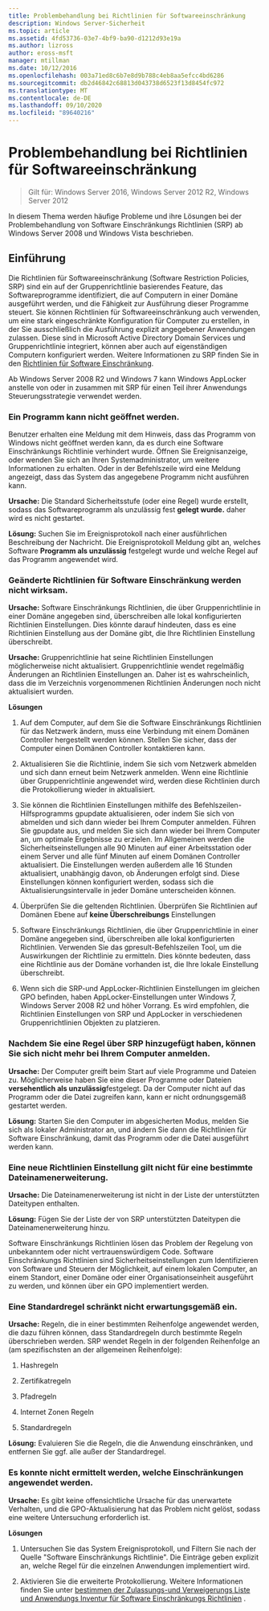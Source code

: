 ```yaml
---
title: Problembehandlung bei Richtlinien für Softwareeinschränkung
description: Windows Server-Sicherheit
ms.topic: article
ms.assetid: 4fd53736-03e7-4bf9-ba90-d1212d93e19a
ms.author: lizross
author: eross-msft
manager: mtillman
ms.date: 10/12/2016
ms.openlocfilehash: 003a71ed8c6b7e8d9b788c4eb8aa5efcc4bd6286
ms.sourcegitcommit: db2d46842c68813d043738d6523f13d8454fc972
ms.translationtype: MT
ms.contentlocale: de-DE
ms.lasthandoff: 09/10/2020
ms.locfileid: "89640216"
---
```

# <a name="troubleshoot-software-restriction-policies"></a>Problembehandlung bei Richtlinien für Softwareeinschränkung

>Gilt für: Windows Server 2016, Windows Server 2012 R2, Windows Server 2012

In diesem Thema werden häufige Probleme und ihre Lösungen bei der Problembehandlung von Software Einschränkungs Richtlinien (SRP) ab Windows Server 2008 und Windows Vista beschrieben.

## <a name="introduction"></a>Einführung
Die Richtlinien für Softwareeinschränkung (Software Restriction Policies, SRP) sind ein auf der Gruppenrichtlinie basierendes Feature, das Softwareprogramme identifiziert, die auf Computern in einer Domäne ausgeführt werden, und die Fähigkeit zur Ausführung dieser Programme steuert. Sie können Richtlinien für Softwareeinschränkung auch verwenden, um eine stark eingeschränkte Konfiguration für Computer zu erstellen, in der Sie ausschließlich die Ausführung explizit angegebener Anwendungen zulassen. Diese sind in Microsoft Active Directory Domain Services und Gruppenrichtlinie integriert, können aber auch auf eigenständigen Computern konfiguriert werden. Weitere Informationen zu SRP finden Sie in den [Richtlinien für Software Einschränkung](software-restriction-policies.md).

Ab Windows Server 2008 R2 und Windows 7 kann Windows AppLocker anstelle von oder in zusammen mit SRP für einen Teil ihrer Anwendungs Steuerungsstrategie verwendet werden.

### <a name="windows-cannot-open-a-program"></a>Ein Programm kann nicht geöffnet werden.
Benutzer erhalten eine Meldung mit dem Hinweis, dass das Programm von Windows nicht geöffnet werden kann, da es durch eine Software Einschränkungs Richtlinie verhindert wurde. Öffnen Sie Ereignisanzeige, oder wenden Sie sich an Ihren Systemadministrator, um weitere Informationen zu erhalten. Oder in der Befehlszeile wird eine Meldung angezeigt, dass das System das angegebene Programm nicht ausführen kann.

**Ursache:** Die Standard Sicherheitsstufe (oder eine Regel) wurde erstellt, sodass das Softwareprogramm als unzulässig fest **gelegt wurde.** daher wird es nicht gestartet.

**Lösung:** Suchen Sie im Ereignisprotokoll nach einer ausführlichen Beschreibung der Nachricht. Die Ereignisprotokoll Meldung gibt an, welches Software **Programm als unzulässig** festgelegt wurde und welche Regel auf das Programm angewendet wird.

### <a name="modified-software-restriction-policies-are-not-taking-effect"></a>Geänderte Richtlinien für Software Einschränkung werden nicht wirksam.
**Ursache:** Software Einschränkungs Richtlinien, die über Gruppenrichtlinie in einer Domäne angegeben sind, überschreiben alle lokal konfigurierten Richtlinien Einstellungen. Dies könnte darauf hindeuten, dass es eine Richtlinien Einstellung aus der Domäne gibt, die Ihre Richtlinien Einstellung überschreibt.

**Ursache:** Gruppenrichtlinie hat seine Richtlinien Einstellungen möglicherweise nicht aktualisiert. Gruppenrichtlinie wendet regelmäßig Änderungen an Richtlinien Einstellungen an. Daher ist es wahrscheinlich, dass die im Verzeichnis vorgenommenen Richtlinien Änderungen noch nicht aktualisiert wurden.

**Lösungen**

1.  Auf dem Computer, auf dem Sie die Software Einschränkungs Richtlinien für das Netzwerk ändern, muss eine Verbindung mit einem Domänen Controller hergestellt werden können. Stellen Sie sicher, dass der Computer einen Domänen Controller kontaktieren kann.

2.  Aktualisieren Sie die Richtlinie, indem Sie sich vom Netzwerk abmelden und sich dann erneut beim Netzwerk anmelden. Wenn eine Richtlinie über Gruppenrichtlinie angewendet wird, werden diese Richtlinien durch die Protokollierung wieder in aktualisiert.

3.  Sie können die Richtlinien Einstellungen mithilfe des Befehlszeilen-Hilfsprogramms gpupdate aktualisieren, oder indem Sie sich von abmelden und sich dann wieder bei Ihrem Computer anmelden. Führen Sie gpupdate aus, und melden Sie sich dann wieder bei Ihrem Computer an, um optimale Ergebnisse zu erzielen. Im Allgemeinen werden die Sicherheitseinstellungen alle 90 Minuten auf einer Arbeitsstation oder einem Server und alle fünf Minuten auf einem Domänen Controller aktualisiert. Die Einstellungen werden außerdem alle 16 Stunden aktualisiert, unabhängig davon, ob Änderungen erfolgt sind. Diese Einstellungen können konfiguriert werden, sodass sich die Aktualisierungsintervalle in jeder Domäne unterscheiden können.

4.  Überprüfen Sie die geltenden Richtlinien. Überprüfen Sie Richtlinien auf Domänen Ebene auf **keine Überschreibungs** Einstellungen

5.  Software Einschränkungs Richtlinien, die über Gruppenrichtlinie in einer Domäne angegeben sind, überschreiben alle lokal konfigurierten Richtlinien. Verwenden Sie das gpresult-Befehlszeilen Tool, um die Auswirkungen der Richtlinie zu ermitteln. Dies könnte bedeuten, dass eine Richtlinie aus der Domäne vorhanden ist, die Ihre lokale Einstellung überschreibt.

6.  Wenn sich die SRP-und AppLocker-Richtlinien Einstellungen im gleichen GPO befinden, haben AppLocker-Einstellungen unter Windows 7, Windows Server 2008 R2 und höher Vorrang. Es wird empfohlen, die Richtlinien Einstellungen von SRP und AppLocker in verschiedenen Gruppenrichtlinien Objekten zu platzieren.

### <a name="after-adding-a-rule-through-srp-you-cannot-log-on-to-your-computer"></a>Nachdem Sie eine Regel über SRP hinzugefügt haben, können Sie sich nicht mehr bei Ihrem Computer anmelden.
**Ursache:** Der Computer greift beim Start auf viele Programme und Dateien zu. Möglicherweise haben Sie eine dieser Programme oder Dateien **versehentlich als unzulässig**festgelegt. Da der Computer nicht auf das Programm oder die Datei zugreifen kann, kann er nicht ordnungsgemäß gestartet werden.

**Lösung:** Starten Sie den Computer im abgesicherten Modus, melden Sie sich als lokaler Administrator an, und ändern Sie dann die Richtlinien für Software Einschränkung, damit das Programm oder die Datei ausgeführt werden kann.

### <a name="a-new-policy-setting-is-not-applying-to-a-specific-file-name-extension"></a>Eine neue Richtlinien Einstellung gilt nicht für eine bestimmte Dateinamenerweiterung.
**Ursache:** Die Dateinamenerweiterung ist nicht in der Liste der unterstützten Dateitypen enthalten.

**Lösung:** Fügen Sie der Liste der von SRP unterstützten Dateitypen die Dateinamenerweiterung hinzu.

Software Einschränkungs Richtlinien lösen das Problem der Regelung von unbekanntem oder nicht vertrauenswürdigem Code. Software Einschränkungs Richtlinien sind Sicherheitseinstellungen zum Identifizieren von Software und Steuern der Möglichkeit, auf einem lokalen Computer, an einem Standort, einer Domäne oder einer Organisationseinheit ausgeführt zu werden, und können über ein GPO implementiert werden.

### <a name="a-default-rule-is-not-restricting-as-expected"></a>Eine Standardregel schränkt nicht erwartungsgemäß ein.
**Ursache:** Regeln, die in einer bestimmten Reihenfolge angewendet werden, die dazu führen können, dass Standardregeln durch bestimmte Regeln überschrieben werden. SRP wendet Regeln in der folgenden Reihenfolge an (am spezifischsten an der allgemeinen Reihenfolge):

1.  Hashregeln

2.  Zertifikatregeln

3.  Pfadregeln

4.  Internet Zonen Regeln

5.  Standardregeln

**Lösung:** Evaluieren Sie die Regeln, die die Anwendung einschränken, und entfernen Sie ggf. alle außer der Standardregel.

### <a name="unable-to-discover-which-restrictions-are-applied"></a>Es konnte nicht ermittelt werden, welche Einschränkungen angewendet werden.
**Ursache:** Es gibt keine offensichtliche Ursache für das unerwartete Verhalten, und die GPO-Aktualisierung hat das Problem nicht gelöst, sodass eine weitere Untersuchung erforderlich ist.

**Lösungen**

1.  Untersuchen Sie das System Ereignisprotokoll, und Filtern Sie nach der Quelle "Software Einschränkungs Richtlinie". Die Einträge geben explizit an, welche Regel für die einzelnen Anwendungen implementiert wird.

2.  Aktivieren Sie die erweiterte Protokollierung. Weitere Informationen finden Sie unter [bestimmen der Zulassungs-und Verweigerungs Liste und Anwendungs Inventur für Software Einschränkungs Richtlinien](software-restriction-policies.md) .


